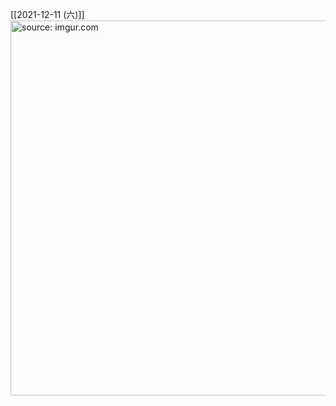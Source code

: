 
[[2021-12-11 (六)]]
<a href="https://imgur.com/XIx8UqJ"><img src="https://i.imgur.com/XIx8UqJ.jpg" title="source: imgur.com" width="600px" /></a>
